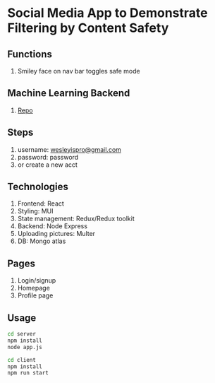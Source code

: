 # Social Media App to Demonstrate Filtering by Content Safety

## Functions
1. Smiley face on nav bar toggles safe mode

## Machine Learning Backend
1. [Repo](https://github.com/Wesleyongs/fastapi-personal-project/tree/AI-singapore-submission)
   
## Steps
1. username: wesleyispro@gmail.com
2. password: password
3. or create a new acct

## Technologies
1. Frontend: React
2. Styling: MUI
3. State management: Redux/Redux toolkit
4. Backend: Node Express
5. Uploading pictures: Multer
6. DB: Mongo atlas

## Pages

1. Login/signup
2. Homepage
3. Profile page

## Usage

```bash
cd server
npm install
node app.js
```

```bash
cd client
npm install
npm run start
```